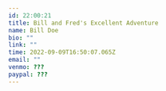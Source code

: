 ```yaml
---
id: 22:00:21
title: Bill and Fred's Excellent Adventure
name: Bill Doe
bio: ""
link: ""
time: 2022-09-09T16:50:07.065Z
email: ""
venmo: ???
paypal: ???
---
```

